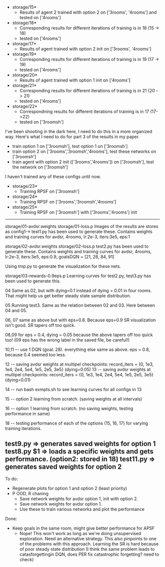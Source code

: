 - storage/15*
	- Results of agent 2 trained with option 2 on ['3rooms', '4rooms'] and tested on ['4rooms']
- storage/18*
	- Corresponding results for different iterations of training is in 18 (15 -> 18)
	- tested on ['4rooms']
- storage/17*
	- Results of agent trained with option 2 init on ['3rooms', '4rooms']
- storage/19*
	- Corresponding results for different iterations of training is in 19 (17 -> 19)
	- tested on ['4rooms']
- storage/20*
	- Results of agent trained with option 1 init on ['4rooms']
- storage/21*
	- Corresponding results for different iterations of training is in 21 (20 -> 21)
	- tested on ['4rooms']
- storage/22*
	- Correspondning results for different iterations of training is in 17 (17->22)
	- tested on ['3roomsh']

I've been shooting in the dark here, I need to do this in a more organized way. Here's what I need to do for part 3 of the results in my paper.
- train option 1 on ['3roomsh'], test option 1 on ['3roomsh']
- train option 2 on ['3rooms','3roomsh','4rooms'], test these networks on ['3roomsh']
- train agent with option 2 init (['3rooms','4rooms']) on ['3roomsh'], test the network on ['3roomsh']

I haven't trained any of these configs until now. 
- storage/23*
	- Training RPSF on ['3roomsh']
- storage/24*
	- Training RPSF on ['3rooms','3roomsh','4rooms']
- storage/25*
	- Training RPSF on ['3roomsh'] with ['3rooms','4rooms'] init


---
storage/01-avdsr.weights
storage/01-loss.p
Images of the results are stores as config1-*
test1.py has been used to generate these.
Contains weights and training curves for avdsr, 4rooms, lr:2e-3, iters:3e5, eps:1

storage/02-avdsr.weights
storage/02-loss.p
test2.py has been used to generate these.
Contains weights and training curves for avdsr, 4rooms, lr:2e-3, iters:3e5, eps:0.9, goalsDQN = [21, 28, 84, 91]

Using tmp.py to generate the visualization for these nets.

storage/03-rewards-0.9eps.p
Learning curves for test2.py, test3.py has been used to generate this.

04
Same as 02, but with dying=0.1 instead of dying = 0.01 in four rooms. That might help us get better steady state sample distribution.

05
Running test3. Same as the relation between 02 and 03. Here between 04 and 05.


06, 07 same as above but with eps=0.8. Because eps=0.9 SR visualization isn't good. SR tapers off too quick.

08,09 for eps = 0.4, dying = 0.05 because the above tapers off too quick too! (09 eps has the wrong label in the saved file, be careful!)

10,11 -- use 1 DQN (goal: 28). everything else same as above. eps = 0.8, because 0.4 seemed too less.

12 -- saving avdsr weights at multipel checkpoints: record_iters = {0, 1e3, 1e4, 2e4, 5e4, 1e5, 2e5, 3e5} (dying=0.05)
13 -- saving avdsr weights at multipel checkpoints: record_iters = {0, 1e3, 1e4, 2e4, 5e4, 1e5, 2e5, 3e5} (dying=0.01)

14 -- run bash exmpts.sh to see learning curves for all configs in 13

15 -- option 2 learning from scratch. (saving weights at all intervals)

16 -- option 1 learning from scratch. (no saving weights, testing performance in same)

<!-- 17 -- option 1, trained with option 2 init (3e5). (saving weights at all intervals) -->

18 -- testing performance of each of the options (15, 16, 17) for varying training iterations. 

test9.py => generates saved weights for option 1
test8.py $1 => loads a specific weights and gets performance. (option2: stored in 18)
test11.py => generates saved weights for option 2
---

To do:
- Regenerate plots for option 1 and option 2 (least priority)
- P OOD, R chaning
	- Save network weights for avdsr option 1, init with option 2.
	- Save network weights for avdsr option 1. 
	- Use these to train various networks and plot the performance

Done:

- Keep goals in the same room, might give better performance for APSF
	- Nope! This won't work as long as we're doing unsupervised exploration. Need an alternative strategy. This also pinpoints to one of the problems with this approach. Learning the SR is hard because of poor steady state distribution (I think the same problem leads to catasforgettingin DQN, does PER fix catastrophic forgetting? need to check)
